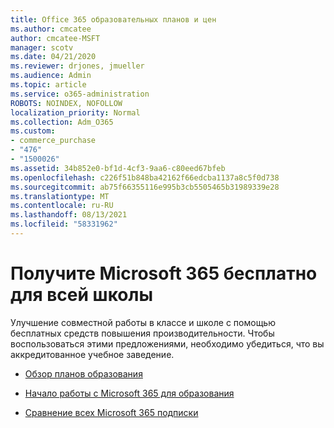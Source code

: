 ```yaml
---
title: Office 365 образовательных планов и цен
ms.author: cmcatee
author: cmcatee-MSFT
manager: scotv
ms.date: 04/21/2020
ms.reviewer: drjones, jmueller
ms.audience: Admin
ms.topic: article
ms.service: o365-administration
ROBOTS: NOINDEX, NOFOLLOW
localization_priority: Normal
ms.collection: Adm_O365
ms.custom:
- commerce_purchase
- "476"
- "1500026"
ms.assetid: 34b852e0-bf1d-4cf3-9aa6-c80eed67bfeb
ms.openlocfilehash: c226f51b848ba42162f66edcba1137a8c5f0d738
ms.sourcegitcommit: ab75f66355116e995b3cb5505465b31989339e28
ms.translationtype: MT
ms.contentlocale: ru-RU
ms.lasthandoff: 08/13/2021
ms.locfileid: "58331962"
---
```

# <a name="get-microsoft-365-free-for-your-entire-school"></a>Получите Microsoft 365 бесплатно для всей школы

Улучшение совместной работы в классе и школе с помощью бесплатных средств повышения производительности. Чтобы воспользоваться этими предложениями, необходимо убедиться, что вы аккредитованное учебное заведение.
  
- [Обзор планов образования](https://products.office.com/academic/compare-office-365-education-plans)

- [Начало работы с Microsoft 365 для образования](https://support.office.com/article/get-started-with-office-365-education-ab02abe5-a1ee-458c-b749-5b44416ccf14?wt.mc_id=o365_portal_mmaven&ui=en-US&rs=en-US&ad=US)

- [Сравнение всех Microsoft 365 подписки](https://products.office.com/business/compare-more-office-365-for-business-plans)